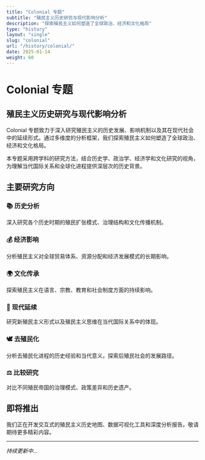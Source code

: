```yaml
---
title: "Colonial 专题"
subtitle: "殖民主义历史研究与现代影响分析"
description: "探索殖民主义如何塑造了全球政治、经济和文化格局"
type: "history"
layout: "single"
slug: "colonial"
url: "/history/colonial/"
date: 2025-01-14
weight: 60
---
```


# Colonial 专题

## 殖民主义历史研究与现代影响分析

Colonial 专题致力于深入研究殖民主义的历史发展、影响机制以及其在现代社会中的延续形式。通过多维度的分析框架，我们探索殖民主义如何塑造了全球政治、经济和文化格局。

本专题采用跨学科的研究方法，结合历史学、政治学、经济学和文化研究的视角，为理解当代国际关系和全球化进程提供深层次的历史背景。

## 主要研究方向

### 📚 历史分析
深入研究各个历史时期的殖民扩张模式、治理结构和文化传播机制。

### 💰 经济影响
分析殖民主义对全球贸易体系、资源分配和经济发展模式的长期影响。

### 🌍 文化传承
探索殖民主义在语言、宗教、教育和社会制度方面的持续影响。

### 🔄 现代延续
研究新殖民主义形式以及殖民主义思维在当代国际关系中的体现。

### 🕊️ 去殖民化
分析去殖民化进程的历史经验和当代意义，探索后殖民社会的发展路径。

### ⚖️ 比较研究
对比不同殖民帝国的治理模式、政策差异和历史遗产。

## 即将推出

我们正在开发交互式的殖民主义历史地图、数据可视化工具和深度分析报告。敬请期待更多精彩内容。

---

*持续更新中...*
